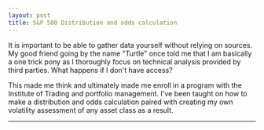 ```yaml
---
layout: post
title: S&P 500 Distribution and odds calculation
---
```


It is important to be able to gather data yourself without relying on sources. My good friend going by the name "Turtle" once told me that I am basically a one trick pony as I thoroughly focus on technical analysis provided by third parties. What happens if I don't have access?

This made me think and ultimately made me enroll in a program with the Institute of Trading and portfolio management. I've been taught on how to make a distribution and odds calculation paired with creating my own volatility assessment of any asset class as a result.

---

